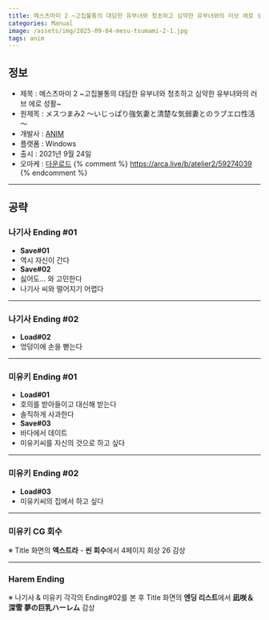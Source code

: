 ```yaml
---
title: 메스츠마미 2 ~고집불통의 대담한 유부녀와 청초하고 심약한 유부녀와의 러브 에로 성활~ 공략
categories: Manual
image: /assets/img/2025-09-04-mesu-tsumami-2-1.jpg
tags: anim
---
```


## 정보

* 제목 : 메스츠마미 2 ~고집불통의 대담한 유부녀와 청초하고 심약한 유부녀와의 러브 에로 성활~
* 원제목 : メスつまみ2 ～いじっぱり強気妻と清楚な気弱妻とのラブエロ性活～
* 개발사 : [ANIM](/tags/anim)
* 플랫폼 : Windows
* 출시 : 2021년 9월 24일
* 오마케 : [다운로드](/assets/omake/mesu-tsumami-2.zip)
{% comment %}
https://arca.live/b/atelier2/59274039
{% endcomment %}

---

## 공략

### 나기사 Ending #01

* **Save#01**
* 역시 자신이 간다
* **Save#02**
* 싫어도... 와 고민한다
* 나기사 씨와 떨어지기 어렵다

---

### 나기사 Ending #02

* **Load#02**
* 엉덩이에 손을 뻗는다

---

### 미유키 Ending #01

* **Load#01**
* 호의를 받아들이고 대신해 받는다
* 솔직하게 사과한다
* **Save#03**
* 바다에서 데이트
* 미유키씨를 자신의 것으로 하고 싶다

---

### 미유키 Ending #02

* **Load#03**
* 미유키씨의 집에서 하고 싶다

---

### 미유키 CG 회수

※ Title 화면의 **엑스트라** - **씬 회수**에서 4페이지 회상 26 감상  

---

### Harem Ending

※ 나기사 & 미유키 각각의 Ending#02를 본 후 Title 화면의 **엔딩 리스트**에서 **凪咲＆深雪 夢の巨乳ハーレム** 감상  
